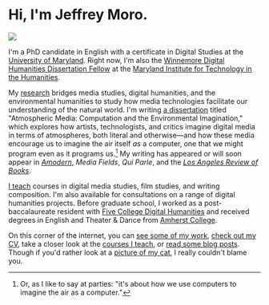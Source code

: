 # Hi, I'm Jeffrey Moro.

<img src="/img/selfie-fall.jpg" class="selfie"/>

I'm a PhD candidate in English with a certificate in Digital Studies at the [University of Maryland](http://english.umd.edu). Right now, I'm also the [Winnemore Digital Humanities Dissertation Fellow](https://mith.umd.edu/introducing-jeffrey-moro-2020-winnemore-fellow/) at the [Maryland Institute for Technology in the Humanities](https://mith.umd.edu/). 

My [research](/research) bridges media studies, digital humanities, and the environmental humanities to study how media technologies facilitate our understanding of the natural world. I'm writing [a dissertation](https://jeffreymoro.com/blog/2020-02-24-what-its-about/#abstract) titled "Atmospheric Media: Computation and the Environmental Imagination," which explores how artists, technologists, and critics imagine digital media in terms of atmospheres, both literal and otherwise—and how these media encourage us to imagine the air itself *as* a computer, one that we might program even as it programs us.[^1] My writing has appeared or will soon appear in [*Amodern*](https://amodern.net/author/jmoro/), *Media Fields*, *Qui Parle*, and the [*Los Angeles Review of Books*](https://lareviewofbooks.org/contributor/jeffrey-moro).  

[^1]: Or, as I like to say at parties: "it's about how we use computers to imagine the air as a computer." 

[I teach](/teaching) courses in digital media studies, film studies, and writing composition. I'm also available for consultations on a range of digital humanities projects. Before graduate school, I worked as a post-baccalaureate resident with [Five College Digital Humanities](http://5colldh.org) and received degrees in English and Theater & Dance from [Amherst College](https://www.amherst.edu).

On this corner of the internet, you can [see some of my work](/research), [check out my CV](/cv), take a closer look at the [courses I teach](/teaching), or [read some blog posts](/blog). Though if you'd rather look at a [picture of my cat](/img/agatha-frontpage.jpg), I really couldn't blame you.
